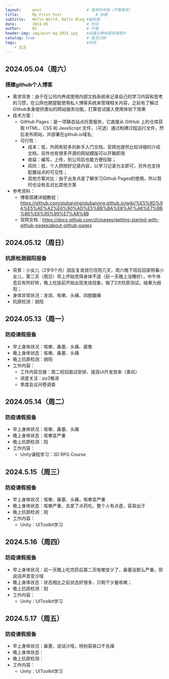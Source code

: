 ```yaml
---
layout:     post   				    # 使用的布局（不需要改）
title:      My First Post 				# 标题 
subtitle:   Hello World, Hello Blog #副标题
date:       2024-05 				# 时间
author:     KS 						# 作者
header-img: img/post-bg-2015.jpg 	#这篇文章标题背景图片
catalog: true 						# 是否归档
tags:								#标签
    - 生活
---
```


## 2024.05.04（周六）
### 搭建github个人博客
- 需求背景：由于在公司内养成使用内部文档系统来记录自己的学习内容和思考的习惯，在公网也期望能使用私人博客系统来管理相关内容，之前有了解过Github本身提供类似的网站服务功能，打算尝试接入使用体验下效果
- 技术方案：
    - GitHub Pages：是一项静态站点托管服务，它直接从 GitHub 上的仓库获取 HTML、CSS 和 JavaScript 文件，（可选）通过构建过程运行文件，然后发布网站，并部署在github.io域名;
    - 可行性：
        - 成本：低，外网有较多的新手入门文档，官网也提供比较详细的介绍文档，另外也有很多开源的网站模版可以开箱即用
        - 收益：编写，上传，到公司后也能方便拉取；
        - 风险：低，个人把控好记录内容，以学习记录为主即可，另外也支持配置站点的可见性；
        - 其他方案对比：由于出发点是了解学习Github Pages的使用，所以暂时也没有去对比其他方案
- 参考资料：
    - 博客搭建详细教程：https://github.com/qiubaiying/qiubaiying.github.io/wiki/%E5%8D%9A%E5%AE%A2%E6%90%AD%E5%BB%BA%E8%AF%A6%E7%BB%86%E6%95%99%E7%A8%8B
    - 官网文档：https://docs.github.com/zh/pages/getting-started-with-github-pages/about-github-pages

## 2024.05.12（周日）
### 抗原检测弱阳报备
- 背景：小女儿（2岁9个月）因反复发烧已住院几天，周六晚下班后回家照看小女儿，第二天（周日）早上开始觉得身体不适（前一天晚上没睡好），中午休息后有所好转，晚上吃饭前开始出现发烧现象，做了2次抗原测试，结果为弱阳；
- 身体异常状况：发烧、咳嗽、头痛、四肢酸痛
- 抗原检测：弱阳


## 2024.05.13（周一）
### 防疫请假报备
- 早上身体状况：咳嗽、鼻塞、头痛、疲惫
- 晚上身体状态：咳嗽、鼻塞、头痛
- 晚上抗原检测：弱阳
- 工作内容：
    - 工作内容交接：周二校招面试安排、提高UI开发效率（乘风）
    - 进度关注：py3推进
    - 季度会议问卷调查


## 2024.05.14（周二）
### 防疫请假报备
- 早上身体状况：咳嗽、鼻塞、头痛
- 晚上身体状态：咳嗽变严重
- 晚上抗原检测：阳
- 工作内容：
    - Unity课程学习：3D RPG Course

## 2024.5.15（周三）
### 防疫请假报备
- 早上身体状况：咳嗽、鼻塞、头痛，咳嗽变严重
- 晚上身体状态：咳嗽严重，去拿了点药吃，整个人有点虚，容易出汗
- 晚上抗原检测：阳
- 工作内容：
    - Unity：UIToolkit学习

## 2024.5.16（周四）
### 防疫请假报备
- 早上身体状况：前一天晚上吃完药后第二天咳嗽变少了，鼻塞没那么严重，但说话声音变沙哑
- 晚上身体状态：状态相比之前状态好很多，只剩下少量咳嗽；
- 晚上抗原检测：阳
- 工作内容：
    - Unity：UIToolkit学习

## 2024.5.17（周五）
### 防疫请假报备
- 早上身体状况：鼻塞，说话沙哑，特别容易口干舌燥
- 晚上身体状态：
- 晚上抗原检测：
- 工作内容：
    - Unity：UIToolkit学习

